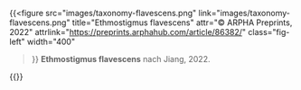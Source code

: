 ---
---
{{<figure 
    src="images/taxonomy-flavescens.png"
    link="images/taxonomy-flavescens.png"
    title="Ethmostigmus flavescens"
    attr="&copy; ARPHA Preprints, 2022"
    attrlink="https://preprints.arphahub.com/article/86382/"
    class="fig-left"
    width="400"
>}}
**Ethmostigmus flavescens** nach Jiang, 2022.

{{<clearfix>}}